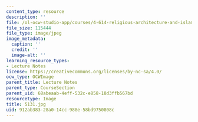 ```yaml
---
content_type: resource
description: ''
file: /ol-ocw-studio-app/courses/4-614-religious-architecture-and-islamic-cultures-fall-2002/912ab38328a014cc988e58bd9750808c_5131.jpg
file_size: 115444
file_type: image/jpeg
image_metadata:
  caption: ''
  credit: ''
  image-alt: ''
learning_resource_types:
- Lecture Notes
license: https://creativecommons.org/licenses/by-nc-sa/4.0/
ocw_type: OCWImage
parent_title: Lecture Notes
parent_type: CourseSection
parent_uid: 68abeaab-4eff-532c-e858-18d3ffb567bd
resourcetype: Image
title: 5131.jpg
uid: 912ab383-28a0-14cc-988e-58bd9750808c
---
```

